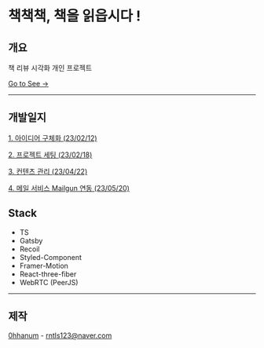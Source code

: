 # 책책책, 책을 읽읍시다 !

## 개요

책 리뷰 시각화 개인 프로젝트

[Go to See ->](https://courageous-hamster-cbe0a4.netlify.app/)

<hr>

## 개발일지

[1. 아이디어 구체화 (23/02/12)](https://velog.io/@0hhanum/%EC%B1%85%EC%B1%85%EC%B1%85-%EC%B1%85%EC%9D%84-%EC%9D%BD%EC%9D%8D%EC%8B%9C%EB%8B%A4-1.-%EC%95%84%EC%9D%B4%EB%94%94%EC%96%B4-%EA%B5%AC%EC%B2%B4%ED%99%94)

[2. 프로젝트 세팅 (23/02/18)](https://velog.io/@0hhanum/%EC%B1%85%EC%B1%85%EC%B1%85-%EC%B1%85%EC%9D%84-%EC%9D%BD%EC%9D%8D%EC%8B%9C%EB%8B%A4-2.-%ED%94%84%EB%A1%9C%EC%A0%9D%ED%8A%B8-%EA%B8%B0%EB%B3%B8-%EC%84%A4%EC%A0%95)

[3. 컨텐츠 관리 (23/04/22)](https://velog.io/@0hhanum/%EC%B1%85%EC%B1%85%EC%B1%85-%EC%B1%85%EC%9D%84-%EC%9D%BD%EC%9D%8D%EC%8B%9C%EB%8B%A4-3.-%EC%BB%A8%ED%85%90%EC%B8%A0-%EA%B4%80%EB%A6%AC)

[4. 메일 서비스 Mailgun 연동 (23/05/20)](https://velog.io/@0hhanum/bookBookBook4)

## Stack

- TS
- Gatsby
- Recoil
- Styled-Component
- Framer-Motion
- React-three-fiber
- WebRTC (PeerJS)

<hr>

## 제작

[0hhanum](https://github.com/0hhanum) - <rntls123@naver.com>
